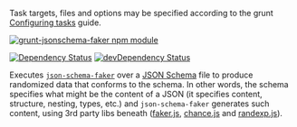 Task targets, files and options may be specified according to the grunt [Configuring tasks](http://gruntjs.com/configuring-tasks) guide.

[![grunt-jsonschema-faker npm module](https://nodei.co/npm/grunt-jsonschema-faker.png?downloads=true&stars=true "grunt-jsonschema-faker npm module")](https://www.npmjs.com/package/grunt-jsonschema-faker)

[![Dependency Status](https://david-dm.org/json-schema-faker/grunt-jsonschema-faker/status.svg)](https://david-dm.org/json-schema-faker/grunt-jsonschema-faker)
[![devDependency Status](https://david-dm.org/json-schema-faker/grunt-jsonschema-faker/dev-status.svg)](https://david-dm.org/json-schema-faker/grunt-jsonschema-faker#info=devDependencies)

Executes [`json-schema-faker`](https://github.com/json-schema-faker/json-schema-faker)
over a [JSON Schema](http://json-schema.org/) file to produce randomized data
that conforms to the schema. In other words, the schema specifies what might be
the content of a JSON (it specifies content, structure, nesting, types, etc.)
and `json-schema-faker` generates such content, using 3rd party libs beneath
([faker.js](https://github.com/Marak/faker.js),
[chance.js](https://github.com/victorquinn/chancejs) and
[randexp.js](http://fent.github.io/randexp.js/)).
